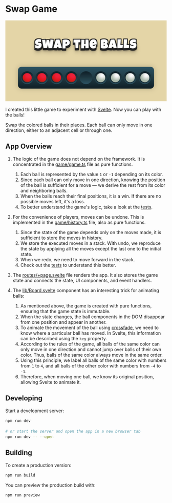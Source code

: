 # Swap Game

[![](./static/swap.cf2739c8.png)](https://isqua.github.io/swap-game/)

I created this little game to experiment with [Svelte](https://svelte.dev). Now you can play with the balls!

Swap the colored balls in their places. Each ball can only move in one direction, either to an adjacent cell or through one.

## App Overview

1. The logic of the game does not depend on the framework. It is concentrated in the [game/game.ts](./src/game/game.ts) file as pure functions.
    1. Each ball is represented by the value `1` or `-1` depending on its color.
    1. Since each ball can only move in one direction, knowing the position of the ball is sufficient for a move — we derive the rest from its color and neighboring balls.
    1. When the balls reach their final positions, it is a win. If there are no possible moves left, it's a loss.
    1. To better understand the game's logic, take a look at the [tests](./src/game/game.test.ts).
1. For the convenience of players, moves can be undone. This is implemented in the [game/history.ts](./src/game/history.ts) file, also as pure functions.

    1. Since the state of the game depends only on the moves made, it is sufficient to store the moves in history.
    1. We store the executed moves in a stack. With undo, we reproduce the state by applying all the moves except the last one to the initial state.
    1. When we redo, we need to move forward in the stack.
    1. Check out the [tests](./src/game/history.test.ts) to understand this better.

1. The [routes/+page.svelte](./src/routes/+page.svelte) file renders the app. It also stores the game state and connects the state, UI components, and event handlers.

1. The [lib/Board.svelte](./src/lib/Board.svelte) component has an interesting trick for animating balls:
    1. As mentioned above, the game is created with pure functions, ensuring that the game state is immutable.
    1. When the state changes, the ball components in the DOM disappear from one position and appear in another.
    1. To animate the movement of the ball using [crossfade](https://svelte.dev/docs/svelte-transition#crossfade), we need to know where a particular ball has moved. In Svelte, this information can be described using the `key` property.
    1. According to the rules of the game, all balls of the same color can only move in one direction and cannot jump over balls of their own color. Thus, balls of the same color always move in the same order.
    1. Using this principle, we label all balls of the same color with numbers from `1` to `4`, and all balls of the other color with numbers from `-4` to `-1`.
    1. Therefore, when moving one ball, we know its original position, allowing Svelte to animate it.

## Developing

Start a development server:

```bash
npm run dev

# or start the server and open the app in a new browser tab
npm run dev -- --open
```

## Building

To create a production version:

```bash
npm run build
```

You can preview the production build with:

```bash
npm run preview
```
